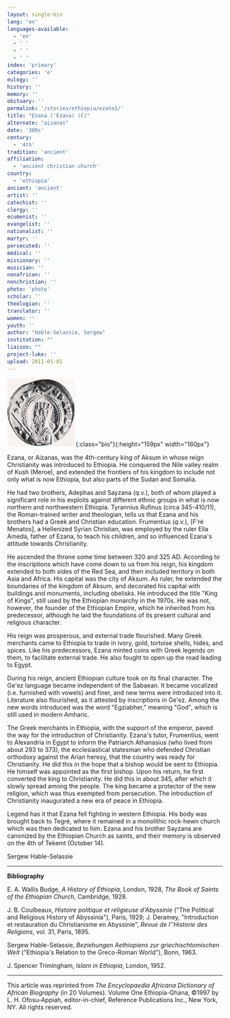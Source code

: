 ```yaml
---
layout: single-bio
lang: 'en'
languages-available:
  - 'en'
  - ' '
  - ' '
  - ' '
index: 'primary'
categories: 'e'
eulogy: ''
history: ''
memory: ''
obituary: ''
permalink: '/stories/ethiopia/ezana3/'
title: "Ezana ('Ezana) (C)"
alternate: "aizanas"
date: '300s'
century:
  - '4th'
tradition: 'ancient'
affiliation:
  - 'ancient christian church'
country:
  - 'ethiopia'
ancient: 'ancient'
artist: ''
catechist: ''
clergy: ''
ecumenist: ''
evangelist: ''
nationalist: ''
martyr: ''
persecuted: ''
medical: ''
missionary: ''
musician: ''
nonafrican: ''
nonchristian: ''
photo: 'photo'
scholar: ''
theologian: ''
translator: ''
women: ''
youth: ''
author: "Hable-Selassie, Sergew"
institution: ""
liaison: ""
project-luke: ''
upload: 2011-01-01
---
```


![Ezana](/images/bio-pics/ethiopia/ezana3/ezana-small.jpg){:class="bio"}{:height="159px" width="160px"}

Ezana, or Aizanas, was the 4th-century king of Aksum in whose reign Christianity was introduced to Ethiopia. He conquered the Nile valley realm of Kush (Meroe), and extended the frontiers of his kingdom to include not only what is now Ethiopia, but also parts of the Sudan and Somalia.

He had two brothers, Adephas and Sayzana (*q.v.*), both of whom played a significant role in his exploits against different ethnic groups in what is now northern and northwestern Ethiopia. Tyrannius Rufinus (circa 345-410/11), the Roman-trained writer and theologian, tells us that Ezana and his brothers had a Greek and Christian education. Frumentius (*q.v.*), [F'ré Menatos], a Hellenized Syrian Christian, was employed by the ruler Ella Ameda,  father of Ezana, to teach his children, and so influenced Ezana's attitude towards Christianity.

He ascended the throne some time between 320 and 325 AD. According to the inscriptions which have come down to us from his reign, his kingdom extended to both sides of the Red Sea, and then included territory in both Asia and Africa. His capital was the city of Aksum. As ruler, he extended the boundaries of the kingdom of Aksum, and decorated his capital with buildings and monuments, including obelisks. He introduced the title "King of  Kings", still used by the Ethiopian monarchy in the 1970s. He was not, however, the founder of the Ethiopian Empire, which he inherited from his predecessor, although he laid the foundations of its present cultural and religious character.

His reign was prosperous, and external trade flourished. Many Greek merchants came to Ethiopia to trade in ivory, gold, tortoise shells, hides, and spices. Like his predecessors, Ezana minted coins with Greek legends on them, to facilitate external trade. He also fought to open up the road leading to Egypt.

During his reign, ancient Ethiopian culture took on its final character. The Ge'ez language became independent of the Sabaean. It became vocalized (i.e. furnished with vowels) and finer, and new terms were introduced into it. Literature also flourished, as it attested by inscriptions in Ge'ez. Among the new words introduced was the word "Egziabher," meaning "God", which is still used in modern Amharic.

The Greek merchants in Ethiopia, with the support of the emperor, paved the way for the introduction of Christianity. Ezana's tutor, Frumentius, went to Alexandria in Egypt to inform the Patriarch Athanasius (who lived from about 293 to 373), the ecclesiastical statesman who defended Christian orthodoxy against the Arian heresy, that the country was ready for Christianity. He did this in the hope that a bishop would be sent to Ethiopia. He himself was appointed as the first bishop. Upon his return, he first converted the king to Christianity. He did this in about 345, after which it slowly spread among the people. The king became a protector of the new religion, which was thus exempted from persecution. The introduction of Christianity inaugurated a new era of peace in Ethiopia.

Legend has it that Ezana fell fighting in western Ethiopia. His body was brought back to Tegré, where it remained in a monolithic rock-hewn church which was then dedicated to him. Ezana and his brother Sayzana are canonized by the Ethiopian Church as saints, and their memory is observed on the 4th of Tekemt (October 14).

Sergew Hable-Selassie

---

**Bibliography**

E. A. Wallis Budge, *A History of Ethiopia*, London, 1928, *The Book  of Saints of the Ethiopian Church*, Cambridge, 1928.

J. B. Coulbeaux, *Histoire politique et religieuse d'Abyssinie* ("The Political and Religious History of Abyssinia"), Paris, 1929; J. Deramey,  "Introduction et restauration du Christianisme en Abyssinie", *Revue de l''Historie des Religions*, vol. 31, Paris, 1895.

Sergew Hable-Selassie, *Beziehungen Aethiopiens zur griechischtomischen Welt* ("Ethiopia's Relation to the Greco-Roman World"), Bonn, 1963.

J. Spencer Trimingham, *Islam in Ethiopia*, London, 1952.

---

This article was reprinted from *The Encyclopaedia Africana Dictionary of African Biography* (in 20 Volumes). Volume One Ethiopia-Ghana, &copy;1997 by L. H. Ofosu-Appiah, editor-in-chief, Reference Publications Inc., New York, NY. All rights reserved.
